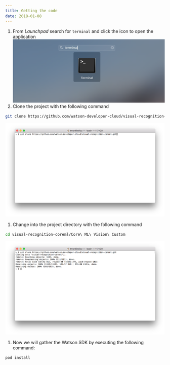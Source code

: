 ```yaml
---
title: Getting the code
date: 2018-01-08
---
```


1. From *Launchpad* search for `terminal` and click the icon to open the application
![](assets/launchpad_terminal.png)
1. Clone the project with the following command
```bash
git clone https://github.com/watson-developer-cloud/visual-recognition-coreml.git
```
![](assets/terminal_clone_repo_start.png)
1. Change into the project directory with the following command
```bash
cd visual-recognition-coreml/Core\ ML\ Vision\ Custom
```
![](assets/terminal_clone_repo_finished.png)
1. Now we will gather the Watson SDK by executing the following command:
```bash
pod install
```

